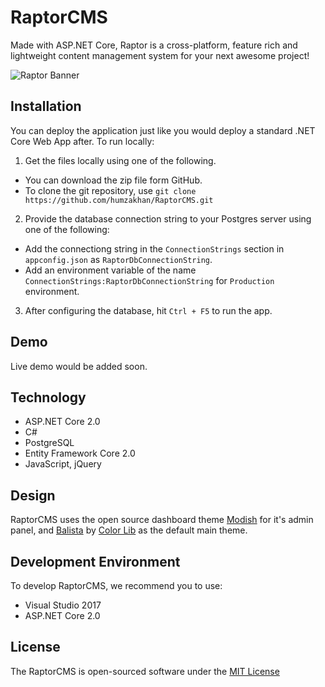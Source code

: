 # RaptorCMS
Made with ASP.NET Core, Raptor is a cross-platform, feature rich and lightweight content management system for your next awesome project!

![Raptor Banner](https://imgur.com/wzzojaD.png)

## Installation

You can deploy the application just like you would deploy a standard .NET Core Web App after. To run locally:

1. Get the files locally using one of the following.
- You can download the zip file form GitHub.
- To clone the git repository, use `git clone https://github.com/humzakhan/RaptorCMS.git`

2. Provide the database connection string to your Postgres server using one of the following:
- Add the connectiong string in the `ConnectionStrings` section in `appconfig.json` as `RaptorDbConnectionString`.
- Add an environment variable of the name `ConnectionStrings:RaptorDbConnectionString` for `Production` environment.

3. After configuring the database, hit `Ctrl + F5` to run the app.

## Demo

Live demo would be added soon.

## Technology

- ASP.NET Core 2.0
- C#
- PostgreSQL
- Entity Framework Core 2.0
- JavaScript, jQuery

## Design

RaptorCMS uses the open source dashboard theme [Modish](https://github.com/humzakhan/Modish) for it's admin panel, and [Balista](https://colorlib.com/) by [Color Lib](https://colorlib.com/) as the default main theme.

## Development Environment

To develop RaptorCMS, we recommend you to use:

- Visual Studio 2017
- ASP.NET Core 2.0

## License

The RaptorCMS is open-sourced software under the [MIT License](http://opensource.org/licenses/MIT)
